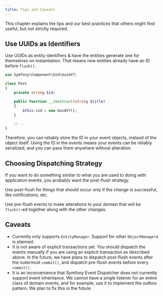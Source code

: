 ```yaml
---
title: Tips and Caveats
---
```


This chapter explains the tips and our best practices that others might find
useful, but not strictly required.

## Use UUIDs as Identifiers

Use UUIDs as entity identifiers & have the entities generate one for themselves
on instantiation. That means new entities already have an ID before `flush()`.

```php
use Symfony\Component\Uid\UuidV7;

class Post
{
    private string $id;

    public function __construct(string $title)
    {
        $this->id = new UuidV7();
    }

    // ...
}
```

Therefore, you can reliably store the ID in your event objects, instead of the
object itself. Using the ID in the events means your events can be reliably
serialized, and you can pass them anywhere without alteration.

## Choosing Dispatching Strategy

If you want to do something similar to what you are used to doing with
application events, you probably want the post-flush strategy.

Use post-flush for things that should occur only if the change is successful,
like notifications, etc.

Use pre-flush events to make alterations to your domain that will be
`flush()`-ed together along with the other changes.

## Caveats

* Currently only supports `EntityManager`. Support for other `ObjectManager`s
  is planned.
* It is not aware of explicit transactions yet. You should dispatch the events
  manually if you are using an explicit transaction as described above. In the
  future, we have plans to dispatch post-flush events after the outermost
  `commit()`, and dispatch pre-flush events before every `commit()`.
* It is an inconvenience that Symfony Event Dispatcher does not currently
  support event inheritance. We cannot have a single listener for an entire
  class of domain events, and for example, use it to implement the outbox
  pattern. We plan to fix this in the future.